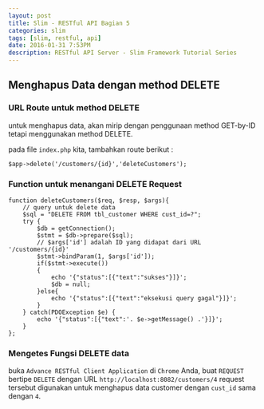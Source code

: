 ```yaml
---
layout: post
title: Slim - RESTful API Bagian 5
categories: slim
tags: [slim, restful, api]
date: 2016-01-31 7:53PM
description: RESTful API Server - Slim Framework Tutorial Series
---
```


## Menghapus Data dengan method DELETE ##

### URL Route untuk method DELETE ###

untuk menghapus data, akan mirip dengan penggunaan method GET-by-ID tetapi menggunakan method DELETE.

pada file `index.php` kita, tambahkan route berikut :


```
$app->delete('/customers/{id}','deleteCustomers');
```

### Function untuk menangani DELETE Request ###

```
function deleteCustomers($req, $resp, $args){
	// query untuk delete data
    $sql = "DELETE FROM tbl_customer WHERE cust_id=?";
    try {
        $db = getConnection();
        $stmt = $db->prepare($sql);
        // $args['id'] adalah ID yang didapat dari URL '/customers/{id}'
        $stmt->bindParam(1, $args['id']);
        if($stmt->execute())
        {
            echo '{"status":[{"text":"sukses"}]}';
            $db = null;
        }else{
            echo '{"status":[{"text":"eksekusi query gagal"}]}';
        }
    } catch(PDOException $e) {
        echo '{"status":[{"text":'. $e->getMessage() .'}]}';
    }
};
```

### Mengetes Fungsi DELETE data ###

buka `Advance RESTful Client Application` di `Chrome` Anda,
buat `REQUEST` bertipe `DELETE` dengan URL `http://localhost:8082/customers/4`
request tersebut digunakan untuk menghapus data customer dengan `cust_id` sama dengan `4`.
